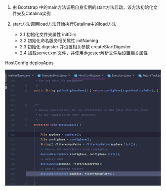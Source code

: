 
1. 由 Bootstrap 中的main方法调用自身实例的start方法启动，该方法初始化文件夹及Catalina实例

2. start方法调用load方法开始执行Catalina中的load方法

   - 2.1 初始化文件夹属性  initDirs
   - 2.2 初始化命名服务相关属性 initNaming
   - 2.3 初始化 digester 并设置相关参数 createStartDigester
   - 2.4 加载server.xml文件，并使用digester解析文件后设置相关属性


HostConfig  deployApps

![](images/2020-01-05-00-54-39.png)